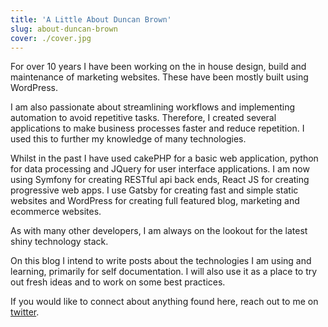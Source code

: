```yaml
---
title: 'A Little About Duncan Brown'
slug: about-duncan-brown
cover: ./cover.jpg
---
```


For over 10 years I have been working on the in house design, build and
maintenance of marketing websites. These have been mostly built using WordPress.

I am also passionate about streamlining workflows and implementing automation to
avoid repetitive tasks. Therefore, I created several applications to make
business processes faster and reduce repetition. I used this to further my
knowledge of many technologies.

Whilst in the past I have used cakePHP for a basic web application, python for
data processing and JQuery for user interface applications. I am now using
Symfony for creating RESTful api back ends, React JS for creating progressive
web apps. I use Gatsby for creating fast and simple static websites and
WordPress for creating full featured blog, marketing and ecommerce websites.

As with many other developers, I am always on the lookout for the latest shiny
technology stack.

On this blog I intend to write posts about the technologies I am using and
learning, primarily for self documentation. I will also use it as a place to try
out fresh ideas and to work on some best practices.

If you would like to connect about anything found here, reach out to me on
<a href="https://twitter.com/iamDuncanBrown" target="_blank">twitter</a>.
